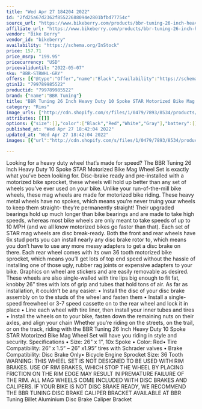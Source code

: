 ```yaml
---
title: "Wed Apr 27 184204 2022"
id: "2fd25a67d2362f85522688094e2801bfbd77754c"
source_url: "https://www.bikeberry.com/products/bbr-tuning-26-inch-heavy-duty-10-spoke-star-motorized-bike-mag-wheel-set"
affiliate_url: "https://www.bikeberry.com/products/bbr-tuning-26-inch-heavy-duty-10-spoke-star-motorized-bike-mag-wheel-set?rfsn=6482684.8a9816&amp;utm_source=refersion&amp;utm_medium=affiliate&amp;utm_campaign=6482684.8a9816"
vendor: "Bike Berry"
vendor_id: "bikeberry"
availability: "https://schema.org/InStock"
price: 157.71
price_msrp: "199.95"
pricecurrency: "USD"
pricevaliduntil: "2022-05-07"
sku: "BBR-STRWHL-GRY"
offers: [{"@type":"Offer","name":"Black","availability":"https://schema.org/InStock","price":157.71,"priceCurrency":"USD","priceValidUntil":"2022-05-07","sku":"BBR-STRWHL-BLK","url":"/products/bbr-tuning-26-inch-heavy-duty-10-spoke-star-motorized-bike-mag-wheel-set?variant=36344963301542"},{"@type":"Offer","name":"Red","availability":"https://schema.org/InStock","price":157.71,"priceCurrency":"USD","priceValidUntil":"2022-05-07","sku":"BBR-STRWHL-RED","url":"/products/bbr-tuning-26-inch-heavy-duty-10-spoke-star-motorized-bike-mag-wheel-set?variant=36344963334310"},{"@type":"Offer","name":"White","availability":"https://schema.org/OutOfStock","price":157.71,"priceCurrency":"USD","priceValidUntil":"2022-05-07","sku":"BBR-STRWHL-WHT","url":"/products/bbr-tuning-26-inch-heavy-duty-10-spoke-star-motorized-bike-mag-wheel-set?variant=36344963367078"},{"@type":"Offer","name":"Gray","availability":"https://schema.org/InStock","price":157.71,"priceCurrency":"USD","priceValidUntil":"2022-05-07","sku":"BBR-STRWHL-GRY","url":"/products/bbr-tuning-26-inch-heavy-duty-10-spoke-star-motorized-bike-mag-wheel-set?variant=36344976179366"}]
gtin12: "799789985522"
productid: "799789985522"
brand: {"name":"BBR Tuning"}
title: "BBR Tuning 26 Inch Heavy Duty 10 Spoke STAR Motorized Bike Mag Wheel Set"
category: "Rims"
image_urls: ["http://cdn.shopify.com/s/files/1/0479/7893/8534/products/10_spoke_mag_white_no_shadow_10.jpg?v=1611681657"]
attributes: [[]]
options: {"size":[],"color":["Black","Red","White","Gray"],"battery":[]}
published_at: "Wed Apr 27 18:42:04 2022"
updated_at: "Wed Apr 27 18:42:04 2022"
images: [{"url":"http://cdn.shopify.com/s/files/1/0479/7893/8534/products/10_spoke_mag_white_no_shadow_10.jpg?v=1611681657","path":"full/f252d7450b5b031f6baceff81a034c9dd2d4a63f.jpg","checksum":"a82da2784e84a99667716a65fb845ed4","status":"downloaded"}]

---
```

Looking for a heavy duty wheel that’s made for speed? The BBR Tuning 26 Inch Heavy Duty 10 Spoke STAR Motorized Bike Mag Wheel Set is exactly what you’ve been looking for. Disc-brake ready and pre-installed with a motorized bike sprocket, these wheels will hold up better than any set of wheels you’ve ever used on your bike. Unlike your run-of-the-mill bike wheels, these mag wheels are made for motorized bike riding. These heavy metal wheels have no spokes, which means you’re never truing your wheels to keep them straight- they’re permanently straight! Their upgraded bearings hold up much longer than bike bearings and are made to take high speeds, whereas most bike wheels are only meant to take speeds of up to 10 MPH (and we all know motorized bikes go faster than that).
Each set of STAR mag wheels are disc break-ready. Both the front and rear wheels have 6x stud ports you can install nearly any disc brake rotor to, which means you don’t have to use any more messy adapters to get a disc brake on there. Each rear wheel comes with its own 36 tooth motorized bike sprocket, which means you’ll get lots of top end speed without the hassle of installing one of those ugly, rubber rag joints or expensive adapters to your bike. Graphics on wheel are stickers and are easily removable as desired.
These wheels are also single-walled with tire lips big enough to fit fat, knobby 26” tires with lots of grip and tubes that hold tons of air. As far as installation, it couldn’t be any easier: 
• Install the disc of your disc brake assembly on to the studs of the wheel and fasten them
• Install a single-speed freewheel or 3-7 speed cassette on to the rear wheel and lock it in place 
• Line each wheel with tire liner, then install your inner tubes and tires
• Install the wheels on to your bike, fasten down the remaining nuts on their axles, and align your chain  Whether you’re riding on the streets, on the trail, or on the track, riding with the BBR Tuning 26 Inch Heavy Duty 10 Spoke STAR Motorized Bike Mag Wheel Set will have you riding in style and security. 
Specifications • Size: 26" x 1”, 10x Spoke • Color: Red• Tire Compatibility: 26” x 1.5” – 26” x1.95” tires with Schrader valves • Brake Compatibility: Disc Brake Only• Bicycle Engine Sprocket Size: 36 Tooth 
WARNING: THIS WHEEL SET IS NOT DESIGNED TO BE USED WITH RIM BRAKES. USE OF RIM BRAKES, WHICH STOP THE WHEEL BY PLACING FRICTION ON THE RIM EDGE MAY RESULT IN PREMATURE FAILURE OF THE RIM. ALL MAG WHEELS COME INCLUDED WITH DISC BRAKES AND CALIPERS. IF YOUR BIKE IS NOT DISC BRAKE READY, WE RECOMMEND THE BBR TUNING DISC BRAKE CALIPER BRACKET AVAILABLE AT
 BBR Tuning Billet Aluminium Disc Brake Caliper Bracket